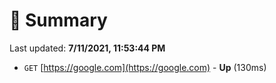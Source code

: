 # 📖 Summary
Last updated: **7/11/2021, 11:53:44 PM**

- `GET` [https://google.com](https://google.com) - **Up** (130ms)

